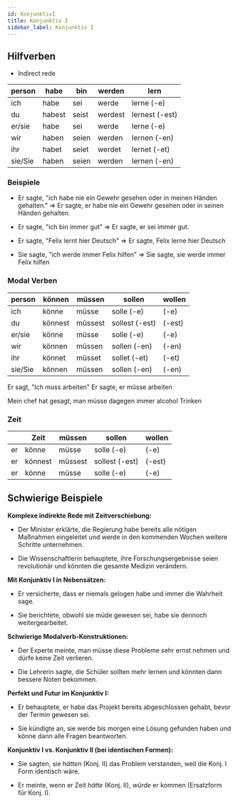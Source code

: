 ```yaml
---
id: KonjunktivI
title: Konjunktiv I
sidebar_label: Konjunktiv I
---
```


## Hilfverben

- Indirect rede

| person  | habe   | bin   | werden  | lern           |
| ------- | ------ | ----- | ------- | -------------- |
| ich     | habe   | sei   | werde   | lerne (-e)     |
| du      | habest | seist | werdest | lernest (-est) |
| er/sie  | habe   | sei   | werde   | lerne (-e)     |
| wir     | haben  | seien | werden  | lernen (-en)   |
| ihr     | habet  | seiet | werdet  | lernet (-et)   |
| sie/Sie | haben  | seien | werden  | lernen (-en)   |

### Beispiele

- Er sagte, "ich habe nie ein Gewehr gesehen oder in meinen Händen gehalten."
  => Er sagte, er habe nie ein Gewehr gesehen oder in seinen Händen gehalten.

- Er sagte, "ich bin immer gut"
  => Er sagte, er sei immer gut.

- Er sagte, "Felix lernt hier Deutsch"
  => Er sagte, Felix lerne hier Deutsch

- Sie sagte, "ich werde immer Felix hilfen"
  => Sie sagte, sie werde immer Felix hilfen

### Modal Verben

| person  | können  | müssen  | sollen         | wollen |
| ------- | ------- | ------- | -------------- | ------ |
| ich     | könne   | müsse   | solle (-e)     | (-e)   |
| du      | könnest | müssest | sollest (-est) | (-est) |
| er/sie  | könne   | müsse   | solle (-e)     | (-e)   |
| wir     | können  | müssen  | sollen (-en)   | (-en)  |
| ihr     | könnet  | müsset  | sollet (-et)   | (-et)  |
| sie/Sie | können  | müssen  | sollen (-en)   | (-en)  |

Er sagt, "Ich muss arbeiten"
Er sagte, er müsse arbeiten

Mein chef hat gesagt, man müsse dagegen immer alcohol Trinken

### Zeit

|     | Zeit    | müssen  | sollen         | wollen |
| --- | ------- | ------- | -------------- | ------ |
| er  | könne   | müsse   | solle (-e)     | (-e)   |
| er  | könnest | müssest | sollest (-est) | (-est) |
| er  | könne   | müsse   | solle (-e)     | (-e)   |

## Schwierige Beispiele

**Komplexe indirekte Rede mit Zeitverschiebung:**

- Der Minister erklärte, die Regierung habe bereits alle nötigen Maßnahmen eingeleitet und werde in den kommenden Wochen weitere Schritte unternehmen.

- Die Wissenschaftlerin behauptete, ihre Forschungsergebnisse seien revolutionär und könnten die gesamte Medizin verändern.

**Mit Konjunktiv I in Nebensätzen:**

- Er versicherte, dass er niemals gelogen habe und immer die Wahrheit sage.

- Sie berichtete, obwohl sie müde gewesen sei, habe sie dennoch weitergearbeitet.

**Schwierige Modalverb-Konstruktionen:**

- Der Experte meinte, man müsse diese Probleme sehr ernst nehmen und dürfe keine Zeit verlieren.

- Die Lehrerin sagte, die Schüler sollten mehr lernen und könnten dann bessere Noten bekommen.

**Perfekt und Futur im Konjunktiv I:**

- Er behauptete, er habe das Projekt bereits abgeschlossen gehabt, bevor der Termin gewesen sei.

- Sie kündigte an, sie werde bis morgen eine Lösung gefunden haben und könne dann alle Fragen beantworten.

**Konjunktiv I vs. Konjunktiv II (bei identischen Formen):**

- Sie sagten, sie *hätten* (Konj. II) das Problem verstanden, weil die Konj. I Form identisch wäre.

- Er meinte, wenn er Zeit *hätte* (Konj. II), *würde* er kommen (Ersatzform für Konj. I).
